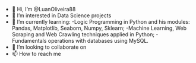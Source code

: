 - 👋 Hi, I’m @LuanOliveira88
- 👀 I’m interested in Data Science projects 
- 🌱 I’m currently learning: 
  -Logic Programming in Python and his modules: Pandas, Matplotlib, Seaborn, Numpy, Sklearn; 
  -Machine Learning, Web Scraping and Web Crawling techniques applied in Python;
  -Fundamentals operations with databases using MySQL.   
- 💞️ I’m looking to collaborate on 
- 📫 How to reach me 

<!---
LuanOliveira88/LuanOliveira88 is a ✨ special ✨ repository because its `README.md` (this file) appears on your GitHub profile.
You can click the Preview link to take a look at your changes.
--->
